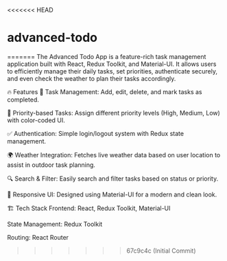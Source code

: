 <<<<<<< HEAD
# advanced-todo
=======
The Advanced Todo App is a feature-rich task management application built with React, Redux Toolkit, and Material-UI. It allows users to efficiently manage their daily tasks, set priorities, authenticate securely, and even check the weather to plan their tasks accordingly.

🔥 Features
📝 Task Management: Add, edit, delete, and mark tasks as completed.

🎨 Priority-based Tasks: Assign different priority levels (High, Medium, Low) with color-coded UI.

✅ Authentication: Simple login/logout system with Redux state management.

🌍 Weather Integration: Fetches live weather data based on user location to assist in outdoor task planning.

🔍 Search & Filter: Easily search and filter tasks based on status or priority.

🎯 Responsive UI: Designed using Material-UI for a modern and clean look.

🏗️ Tech Stack
Frontend: React, Redux Toolkit, Material-UI

State Management: Redux Toolkit

Routing: React Router

>>>>>>> 67c9c4c (Initial Commit)
